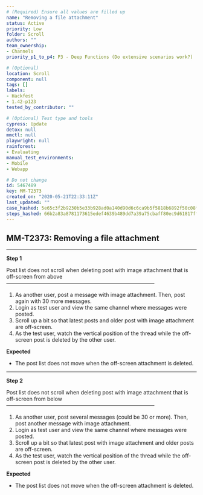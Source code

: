 ```yaml
---
# (Required) Ensure all values are filled up
name: "Removing a file attachment"
status: Active
priority: Low
folder: Scroll
authors: ""
team_ownership:
- Channels
priority_p1_to_p4: P3 - Deep Functions (Do extensive scenarios work?)

# (Optional)
location: Scroll
component: null
tags: []
labels:
- Hackfest
- 1.42-p123
tested_by_contributor: ""

# (Optional) Test type and tools
cypress: Update
detox: null
mmctl: null
playwright: null
rainforest:
- Evaluating
manual_test_environments:
- Mobile
- Webapp

# Do not change
id: 5467489
key: MM-T2373
created_on: "2020-05-21T22:33:11Z"
last_updated: ""
case_hashed: 5e65c3f2b9230b5e33b928ad0a140d90d6c6ca9b5f5818b6892f50c08ffa4b3ad0d2ce20dea04864558af4c44014b3ef
steps_hashed: 66b2a83a8781173615edef4639b489dd7a39a75cbaff80ec9d61817ff630f21c7d15235736e73338485e35e19f208817
---
```


<!-- (Auto-generated) Based on frontmatter's "key" and "name" -->

## MM-T2373: Removing a file attachment

---

**Step 1**

Post list does not scroll when deleting post with image attachment that is off-screen from above\
————————————————————————————

1. As another user, post a message with image attachment. Then, post again with 30 more messages.
2. Login as test user and view the same channel where messages were posted.
3. Scroll up a bit so that latest posts and older post with image attachment are off-screen.
4. As the test user, watch the vertical position of the thread while the off-screen post is deleted by the other user.

**Expected**

- The post list does not move when the off-screen attachment is deleted.

---

**Step 2**

Post list does not scroll when deleting post with image attachment that is off-screen from below\
————————————————————————————

1. As another user, post several messages (could be 30 or more). Then, post another message with image attachment.
2. Login as test user and view the same channel where messages were posted.
3. Scroll up a bit so that latest post with image attachment and older posts are off-screen.
4. As the test user, watch the vertical position of the thread while the off-screen post is deleted by the other user.

**Expected**

- The post list does not move when the off-screen attachment is deleted.
